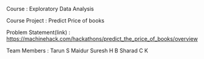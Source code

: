Course : Exploratory Data Analysis

Course Project : Predict Price of books

Problem Statement(link) : https://machinehack.com/hackathons/predict_the_price_of_books/overview

Team Members :
Tarun S Maidur
Suresh H B
Sharad C K

